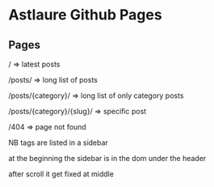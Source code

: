 # Astlaure Github Pages

## Pages

/ => latest posts

/posts/ => long list of posts

/posts/{category}/ => long list of only category posts

/posts/{category}/{slug}/ => specific post

/404 => page not found

NB tags are listed in a sidebar

at the beginning the sidebar is in the dom under the header

after scroll it get fixed at middle
